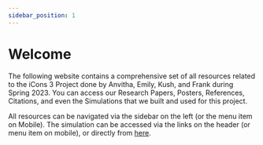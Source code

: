 ```yaml
---
sidebar_position: 1
---
```


# Welcome

The following website contains a comprehensive set of all resources related to the iCons 3 Project done by Anvitha, Emily, Kush, and Frank during Spring 2023. You can access our Research Papers, Posters, References, Citations, and even the Simulations that we built and used for this project.

All resources can be navigated via the sidebar on the left (or the menu item on Mobile). The simulation can be accessed via the links on the header (or menu item on mobile), or directly from <a href="/simulation">here</a>.